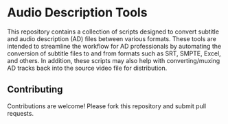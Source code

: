 # Audio Description Tools

This repository contains a collection of scripts designed to convert subtitle and audio description (AD) files between various formats. These tools are intended to streamline the workflow for AD professionals by automating the conversion of subtitle files to and from formats such as SRT, SMPTE, Excel, and others. In addition, these scripts may also help with converting/muxing AD tracks back into the source video file for distribution.


## Contributing
Contributions are welcome! Please fork this repository and submit pull requests.
